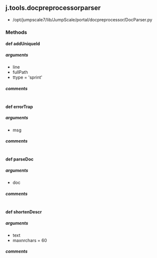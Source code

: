 ## j.tools.docpreprocessorparser

- /opt/jumpscale7/lib/JumpScale/portal/docpreprocessor/DocParser.py

### Methods

#### def addUniqueId 
##### arguments

- line
- fullPath
- ttype = 'sprint'

##### comments

```

```

#### def errorTrap 
##### arguments

- msg

##### comments

```

```

#### def parseDoc 
##### arguments

- doc

##### comments

```

```

#### def shortenDescr 
##### arguments

- text
- maxnrchars = 60

##### comments

```

```

